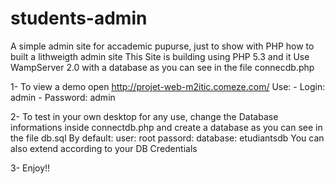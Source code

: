 # students-admin
A simple admin site for accademic pupurse, just to show with PHP how to built a lithweigth admin site 
This Site is building using PHP 5.3 and it Use WampServer 2.0 with a database as you can see in the file connecdb.php

1- To view a demo open http://projet-web-m2itic.comeze.com/
  Use:
    - Login: admin
    - Password: admin

2- To test in your own desktop for any use, change the Database informations inside connectdb.php and create a database as you can see in the file db.sql
  By default:
    user: root
    passord: 
    database: etudiantsdb
    You can also extend according to your DB Credentials
    
3- Enjoy!!
